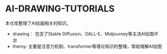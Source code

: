 # AI-DRAWING-TUTORIALS
本仓库整理了AI绘画相关的知识。
- drawing： 包含了Stable Diffusion、DALL-E、Midjourney等主流AI绘图平台
- theroy: 主要是注意力机制、transformer等理论知识的整理，帮助理解AI绘图